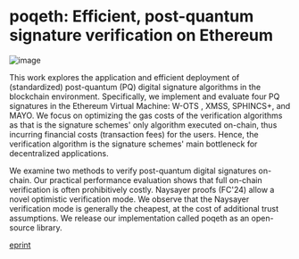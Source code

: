 # poqeth: Efficient, post-quantum signature verification on Ethereum
![image](https://github.com/user-attachments/assets/515b5975-a503-4cc0-8b32-e07f1fd91071)

This work explores the application and efficient deployment of (standardized) post-quantum (PQ) digital signature algorithms in the blockchain environment. Specifically, we implement and evaluate four PQ signatures in the Ethereum Virtual Machine: W-OTS
, XMSS, SPHINCS+, and MAYO. We focus on optimizing the gas costs of the verification algorithms as that is the signature schemes' only algorithm executed on-chain, thus incurring financial costs (transaction fees) for the users. Hence, the verification algorithm is the signature schemes' main bottleneck for decentralized applications.

We examine two methods to verify post-quantum digital signatures on-chain. Our practical performance evaluation shows that full on-chain verification is often prohibitively costly. Naysayer proofs (FC'24) allow a novel optimistic verification mode. We observe that the Naysayer verification mode is generally the cheapest, at the cost of additional trust assumptions. We release our implementation called poqeth as an open-source library.

[eprint](https://eprint.iacr.org/2025/091)
